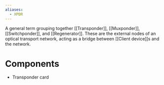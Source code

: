 ```yaml
---
aliases:
  - XPDR
---
```

A general term grouping together [[Transponder]], [[Muxponder]], [[Switchponder]], and [[Regenerator]]. These are the external nodes of an optical transport network, acting as a bridge between [[Client device]]s and the network.

# Components
- Transponder card
